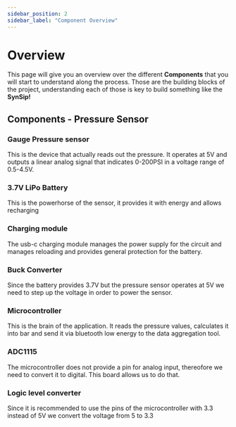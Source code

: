 ```yaml
---
sidebar_position: 2
sidebar_label: "Component Overview"
---
```


# Overview

This page will give you an overview over the different **Components** that you will start to understand along the process.
Those are the building blocks of the project, understanding each of those is key to build something like the **SynSip!**

## Components - Pressure Sensor

### Gauge Pressure sensor
This is the device that actually reads out the pressure. It operates at 5V and outputs a linear analog signal that indicates 0-200PSI in a voltage range of 0.5-4.5V.

### 3.7V LiPo Battery
This is the powerhorse of the sensor, it provides it with energy and allows recharging

### Charging module
The usb-c charging module manages the power supply for the circuit and manages reloading and provides general protection for the battery.

### Buck Converter
Since the battery provides 3.7V but the pressure sensor operates at 5V we need to step up the voltage in order to power the sensor.

### Microcontroller
This is the brain of the application. It reads the pressure values, calculates it into bar and send it via bluetooth low energy to the data aggregation tool.

### ADC1115
The microcontroller does not provide a pin for analog input, thereofore we need to convert it to digital. This board allows us to do that.

### Logic level converter
Since it is recommended to use the pins of the microcontroller with 3.3 instead of 5V we convert the voltage from 5 to 3.3


